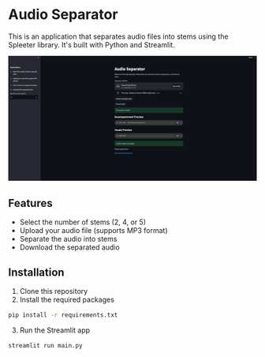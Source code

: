 # Audio Separator

This is an application that separates audio files into stems using the Spleeter library. It's built with Python and
Streamlit.

![Screenshot of the application](Screenshot.png)

## Features

- Select the number of stems (2, 4, or 5)
- Upload your audio file (supports MP3 format)
- Separate the audio into stems
- Download the separated audio

## Installation

1. Clone this repository
2. Install the required packages

```bash
pip install -r requirements.txt
```

3. Run the Streamlit app

```bash
streamlit run main.py
```
